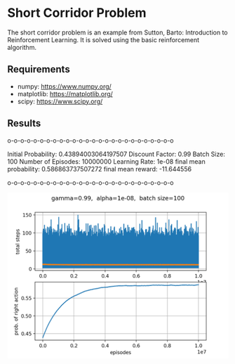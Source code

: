 # Short Corridor Problem

The short corridor problem is an example from Sutton, Barto: Introduction to Reinforcement Learning. It is solved using the basic reinforcement algorithm.

## Requirements

- numpy: https://www.numpy.org/
- matplotlib: https://matplotlib.org/
- scipy: https://www.scipy.org/


## Results

o-o-o-o-o-o-o-o-o-o-o-o-o-o-o-o-o-o-o-o-o-o-o-o-o-o

  Initial Probability:	0.43894003064197507
  Discount Factor:	0.99
  Batch Size:		100
  Number of Episodes:	10000000
  Learning Rate:		1e-08
  final mean probability:	0.586863737507272
  final mean reward:	-11.644556

o-o-o-o-o-o-o-o-o-o-o-o-o-o-o-o-o-o-o-o-o-o-o-o-o-o

![alt text](data/Figure_1.png "Title")

